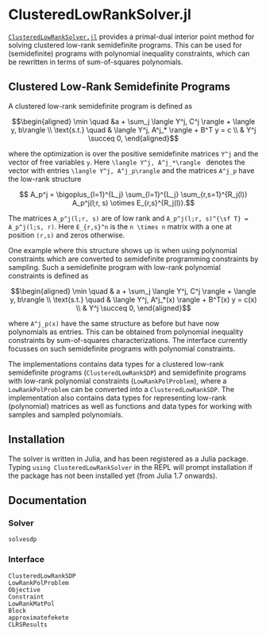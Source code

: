 # ClusteredLowRankSolver.jl

[`ClusteredLowRankSolver.jl`](https://github.com/nanleij/ClusteredLowRankSolver.jl) provides a primal-dual interior point method for solving clustered low-rank semidefinite programs. This can be used for (semidefinite) programs with polynomial inequality constraints, which can be rewritten in terms of sum-of-squares polynomials.

## Clustered Low-Rank Semidefinite Programs
A clustered low-rank semidefinite program is defined as
```math
\begin{aligned}
	\min \quad &a +  \sum_j \langle Y^j, C^j \rangle + \langle y, b\rangle \\
	\text{s.t.} \quad & \langle Y^j, A^j_* \rangle + B^T y = c \\
	& Y^j \succeq 0,
\end{aligned}
```
where the optimization is over the positive semidefinite matrices ``Y^j`` and the vector of free variables ``y``. Here ``\langle Y^j, A^j_*\rangle `` denotes the vector with entries ``\langle Y^j, A^j_p\rangle`` and the matrices ``A^j_p`` have the low-rank structure
```math
	A_p^j = \bigoplus_{l=1}^{L_j} \sum_{l=1}^{L_j} \sum_{r,s=1}^{R_j(l)} A_p^j(l;r, s) \otimes E_{r,s}^{R_j(l)}.
```
The matrices ``A_p^j(l;r, s)`` are of low rank and ``A_p^j(l;r, s)^{\sf T} =  A_p^j(l;s, r)``. Here ``E_{r,s}^n`` is the ``n \times n`` matrix with a one at position ``(r,s)`` and zeros otherwise. 

One example where this structure shows up is when using polynomial constraints which are converted to semidefinite programming constraints by sampling.
Such a semidefinite program with low-rank polynomial constraints is defined as
```math
\begin{aligned}
	\min \quad & a + \sum_j \langle Y^j, C^j \rangle + \langle y, b\rangle \\
	\text{s.t.} \quad & \langle Y^j, A^j_*(x) \rangle + B^T(x) y = c(x) \\
	& Y^j \succeq 0,
\end{aligned}
```
where ``A^j_p(x)`` have the same structure as before but have now polynomials as entries. This can be obtained from polynomial inequality constraints by sum-of-squares characterizations. The interface currently focusses on such semidefinite programs with polynomial constraints.

The implementations contains data types for a clustered low-rank semidefinite programs (`ClusteredLowRankSDP`) and semidefinite programs with low-rank polynomial constraints (`LowRankPolProblem`), where a `LowRankPolProblem` can be converted into a `ClusteredLowRankSDP`. The implementation also contains data types for representing low-rank (polynomial) matrices as well as functions and data types for working with samples and sampled polynomials. 

## Installation
The solver is written in Julia, and has been registered as a Julia package. Typing `using ClusteredLowRankSolver` in the REPL will prompt installation if the package has not been installed yet (from Julia 1.7 onwards).


## Documentation

### Solver
```@docs
solvesdp
```

### Interface
```@docs
ClusteredLowRankSDP
LowRankPolProblem
Objective
Constraint
LowRankMatPol
Block
approximatefekete
CLRSResults
```
